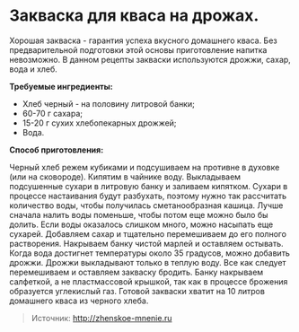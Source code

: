 # Закваска для кваса на дрожах.
Хорошая закваска - гарантия успеха вкусного домашнего кваса. Без предварительной подготовки этой основы приготовление напитка невозможно. В данном рецепты закваски используются дрожжи, сахар, вода и хлеб.

**Требуемые ингредиенты:**

- Хлеб черный - на половину литровой банки;
- 60-70 г сахара;
- 15-20 г сухих хлебопекарных дрожжей;
- Вода.

**Способ приготовления:**

Черный хлеб режем кубиками и подсушиваем на противне в духовке (или на сковороде). Кипятим в чайнике воду. Выкладываем подсушенные сухари в литровую банку и заливаем кипятком. Сухари в процессе настаивания будут разбухать, поэтому нужно так рассчитать количество воды, чтобы получилась сметанообразная кашица. Лучше сначала налить воды поменьше, чтобы потом еще можно было бы долить. Если воды оказалось слишком много, можно насыпать еще сухарей. Добавляем сахар и тщательно перемешиваем до его полного растворения. Накрываем банку чистой марлей и оставляем остывать. Когда вода достигнет температуры около 35 градусов, можно добавить дрожжи. Дрожжи выкладывают только в теплую воду. Все как следует перемешиваем и оставляем закваску бродить. Банку накрываем салфеткой, а не пластмассовой крышкой, так как в процессе брожения образуется углекислый газ. Готовой закваски хватит на 10 литров домашнего кваса из черного хлеба.

> Источник: http://zhenskoe-mnenie.ru
